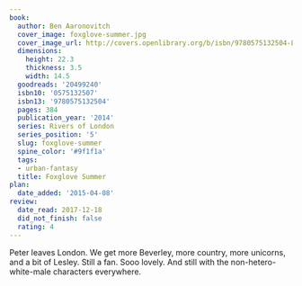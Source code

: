 ```yaml
---
book:
  author: Ben Aaronovitch
  cover_image: foxglove-summer.jpg
  cover_image_url: http://covers.openlibrary.org/b/isbn/9780575132504-L.jpg
  dimensions:
    height: 22.3
    thickness: 3.5
    width: 14.5
  goodreads: '20499240'
  isbn10: '0575132507'
  isbn13: '9780575132504'
  pages: 384
  publication_year: '2014'
  series: Rivers of London
  series_position: '5'
  slug: foxglove-summer
  spine_color: '#9f1f1a'
  tags:
  - urban-fantasy
  title: Foxglove Summer
plan:
  date_added: '2015-04-08'
review:
  date_read: 2017-12-18
  did_not_finish: false
  rating: 4
---
```


Peter leaves London. We get more Beverley, more country, more unicorns, and a bit of Lesley. Still a fan. Sooo lovely. And still with the non-hetero-white-male characters everywhere.
